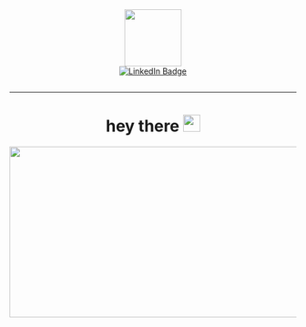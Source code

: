 
<div id="header" align="center">
  <img src="https://media.giphy.com/media/M9gbBd9nbDrOTu1Mqx/giphy.gif" width="100"/>
</div>

<!-- link sosmed -->
<div id="badges" align="center">
<a href="https://www.linkedin.com/in/pramudia-pangestu-76a302259/">
<img src="https://img.shields.io/badge/LinkedIn-blue?style=for-the-badge&logo=linkedin&logoColor=white" alt="LinkedIn Badge"/>
</a>
  <p>
  <img src="https://komarev.com/ghpvc/?username=pramudia&style=flat-square&color=blue" alt=""/>
  </p>
</div>

<hr>
<!-- Hello -->
<h1 align="center">
  hey there
  <img src="https://media.giphy.com/media/hvRJCLFzcasrR4ia7z/giphy.gif" width="30px"/>
</h1>

<!-- Banner -->
<div align="center">
  <img src="https://drive.google.com/drive/folders/1VLJTm4_gfpftZJBFPaxF2V5Lxzd71kQ1" width="600" height="300"/>
</div>

